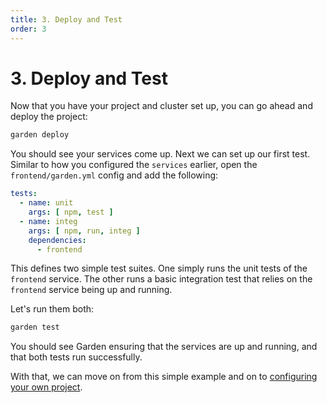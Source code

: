 ```yaml
---
title: 3. Deploy and Test
order: 3
---
```


# 3. Deploy and Test

Now that you have your project and cluster set up, you can go ahead and deploy the project:

```sh
garden deploy
```

You should see your services come up. Next we can set up our first test. Similar to how you configured the `services`
earlier, open the `frontend/garden.yml` config and add the following:

```yaml
tests:
  - name: unit
    args: [ npm, test ]
  - name: integ
    args: [ npm, run, integ ]
    dependencies:
      - frontend
```

This defines two simple test suites. One simply runs the unit tests of the `frontend` service. The other runs a basic
integration test that relies on the `frontend` service being up and running.

Let's run them both:

```sh
garden test
```

You should see Garden ensuring that the services are up and running, and that both tests run successfully.

With that, we can move on from this simple example and on
to [configuring your own project](./4-configure-your-project.md).
